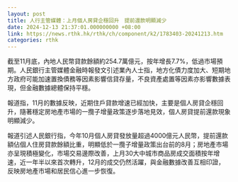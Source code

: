 ```yaml
---
layout: post
title: 人行主管媒體：上月個人房貸企穩回升　提前還款明顯減少
date: 2024-12-13 21:37:01.000000000 +08:00
link: https://news.rthk.hk/rthk/ch/component/k2/1783403-20241213.htm
categories: rthk
---
```


截至11月底，內地人民幣貸款餘額約254.7萬億元，按年增長7.7%，低過市場預期。人民銀行主管媒體金融時報發文引述業內人士指，地方化債力度加大、短期地方政府可能加速置換債務等因素影響信貸存量，不良資產處置等因素亦影響數據表現，但金融數據總體保持平穩。

報道指，11月的數據反映，近期住戶貸款增速已經加快，主要是個人房貸企穩回升，隨著穩定房地產市場的一攬子增量政策逐步落地見效，個人房貸提前還款現象明顯減少。

報道引述人民銀行指，今年10月個人房貸發放量超過4000億元人民幣，提前還款額佔個人住房貸款餘額比重，明顯低於一攬子增量政策出台前的8月；房地產市場亦呈現積極變化，市場交易邊際改善，上月30大中城市商品房成交面積按年增速，近一年半以來首次轉升，12月的成交仍然活躍，與金融數據改善互相印證，反映房地產市場和居民信心進一步恢復。
